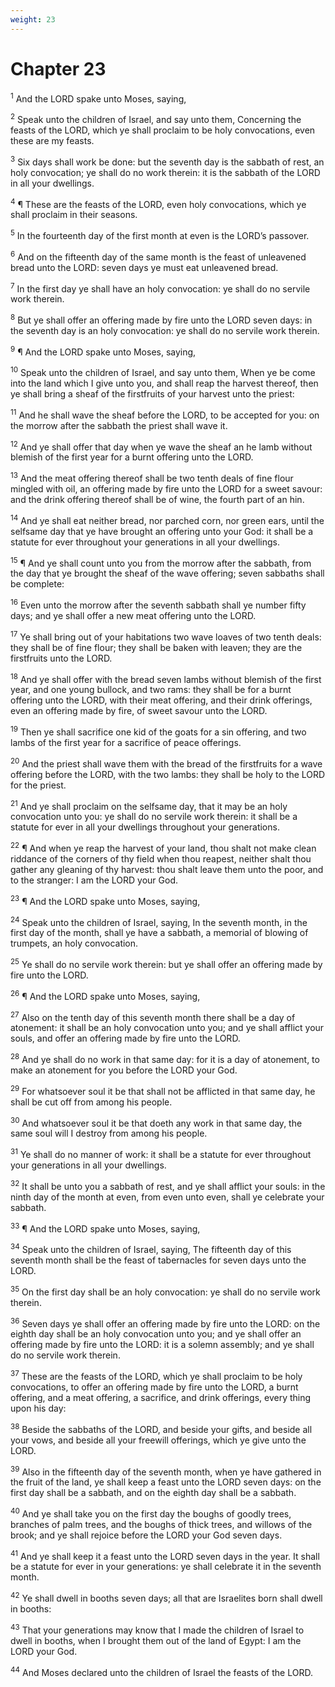 ```yaml
---
weight: 23
---
```


# Chapter 23

<sup>1</sup> And the LORD spake unto Moses, saying, 

<sup>2</sup> Speak unto the children of Israel, and say unto them, Concerning the feasts of the LORD, which ye shall proclaim to be holy convocations, even these are my feasts. 

<sup>3</sup> Six days shall work be done: but the seventh day is the sabbath of rest, an holy convocation; ye shall do no work therein: it is the sabbath of the LORD in all your dwellings. 

<sup>4</sup> ¶ These are the feasts of the LORD, even holy convocations, which ye shall proclaim in their seasons. 

<sup>5</sup> In the fourteenth day of the first month at even is the LORD’s passover. 

<sup>6</sup> And on the fifteenth day of the same month is the feast of unleavened bread unto the LORD: seven days ye must eat unleavened bread. 

<sup>7</sup> In the first day ye shall have an holy convocation: ye shall do no servile work therein. 

<sup>8</sup> But ye shall offer an offering made by fire unto the LORD seven days: in the seventh day is an holy convocation: ye shall do no servile work therein. 

<sup>9</sup> ¶ And the LORD spake unto Moses, saying, 

<sup>10</sup> Speak unto the children of Israel, and say unto them, When ye be come into the land which I give unto you, and shall reap the harvest thereof, then ye shall bring a sheaf of the firstfruits of your harvest unto the priest: 

<sup>11</sup> And he shall wave the sheaf before the LORD, to be accepted for you: on the morrow after the sabbath the priest shall wave it. 

<sup>12</sup> And ye shall offer that day when ye wave the sheaf an he lamb without blemish of the first year for a burnt offering unto the LORD. 

<sup>13</sup> And the meat offering thereof shall be two tenth deals of fine flour mingled with oil, an offering made by fire unto the LORD for a sweet savour: and the drink offering thereof shall be of wine, the fourth part of an hin. 

<sup>14</sup> And ye shall eat neither bread, nor parched corn, nor green ears, until the selfsame day that ye have brought an offering unto your God: it shall be a statute for ever throughout your generations in all your dwellings. 

<sup>15</sup> ¶ And ye shall count unto you from the morrow after the sabbath, from the day that ye brought the sheaf of the wave offering; seven sabbaths shall be complete: 

<sup>16</sup> Even unto the morrow after the seventh sabbath shall ye number fifty days; and ye shall offer a new meat offering unto the LORD. 

<sup>17</sup> Ye shall bring out of your habitations two wave loaves of two tenth deals: they shall be of fine flour; they shall be baken with leaven; they are the firstfruits unto the LORD. 

<sup>18</sup> And ye shall offer with the bread seven lambs without blemish of the first year, and one young bullock, and two rams: they shall be for a burnt offering unto the LORD, with their meat offering, and their drink offerings, even an offering made by fire, of sweet savour unto the LORD. 

<sup>19</sup> Then ye shall sacrifice one kid of the goats for a sin offering, and two lambs of the first year for a sacrifice of peace offerings. 

<sup>20</sup> And the priest shall wave them with the bread of the firstfruits for a wave offering before the LORD, with the two lambs: they shall be holy to the LORD for the priest. 

<sup>21</sup> And ye shall proclaim on the selfsame day, that it may be an holy convocation unto you: ye shall do no servile work therein: it shall be a statute for ever in all your dwellings throughout your generations. 

<sup>22</sup> ¶ And when ye reap the harvest of your land, thou shalt not make clean riddance of the corners of thy field when thou reapest, neither shalt thou gather any gleaning of thy harvest: thou shalt leave them unto the poor, and to the stranger: I am the LORD your God. 

<sup>23</sup> ¶ And the LORD spake unto Moses, saying, 

<sup>24</sup> Speak unto the children of Israel, saying, In the seventh month, in the first day of the month, shall ye have a sabbath, a memorial of blowing of trumpets, an holy convocation. 

<sup>25</sup> Ye shall do no servile work therein: but ye shall offer an offering made by fire unto the LORD. 

<sup>26</sup> ¶ And the LORD spake unto Moses, saying, 

<sup>27</sup> Also on the tenth day of this seventh month there shall be a day of atonement: it shall be an holy convocation unto you; and ye shall afflict your souls, and offer an offering made by fire unto the LORD. 

<sup>28</sup> And ye shall do no work in that same day: for it is a day of atonement, to make an atonement for you before the LORD your God. 

<sup>29</sup> For whatsoever soul it be that shall not be afflicted in that same day, he shall be cut off from among his people. 

<sup>30</sup> And whatsoever soul it be that doeth any work in that same day, the same soul will I destroy from among his people. 

<sup>31</sup> Ye shall do no manner of work: it shall be a statute for ever throughout your generations in all your dwellings. 

<sup>32</sup> It shall be unto you a sabbath of rest, and ye shall afflict your souls: in the ninth day of the month at even, from even unto even, shall ye celebrate your sabbath. 

<sup>33</sup> ¶ And the LORD spake unto Moses, saying, 

<sup>34</sup> Speak unto the children of Israel, saying, The fifteenth day of this seventh month shall be the feast of tabernacles for seven days unto the LORD. 

<sup>35</sup> On the first day shall be an holy convocation: ye shall do no servile work therein. 

<sup>36</sup> Seven days ye shall offer an offering made by fire unto the LORD: on the eighth day shall be an holy convocation unto you; and ye shall offer an offering made by fire unto the LORD: it is a solemn assembly; and ye shall do no servile work therein. 

<sup>37</sup> These are the feasts of the LORD, which ye shall proclaim to be holy convocations, to offer an offering made by fire unto the LORD, a burnt offering, and a meat offering, a sacrifice, and drink offerings, every thing upon his day: 

<sup>38</sup> Beside the sabbaths of the LORD, and beside your gifts, and beside all your vows, and beside all your freewill offerings, which ye give unto the LORD. 

<sup>39</sup> Also in the fifteenth day of the seventh month, when ye have gathered in the fruit of the land, ye shall keep a feast unto the LORD seven days: on the first day shall be a sabbath, and on the eighth day shall be a sabbath. 

<sup>40</sup> And ye shall take you on the first day the boughs of goodly trees, branches of palm trees, and the boughs of thick trees, and willows of the brook; and ye shall rejoice before the LORD your God seven days. 

<sup>41</sup> And ye shall keep it a feast unto the LORD seven days in the year. It shall be a statute for ever in your generations: ye shall celebrate it in the seventh month. 

<sup>42</sup> Ye shall dwell in booths seven days; all that are Israelites born shall dwell in booths: 

<sup>43</sup> That your generations may know that I made the children of Israel to dwell in booths, when I brought them out of the land of Egypt: I am the LORD your God. 

<sup>44</sup> And Moses declared unto the children of Israel the feasts of the LORD. 


